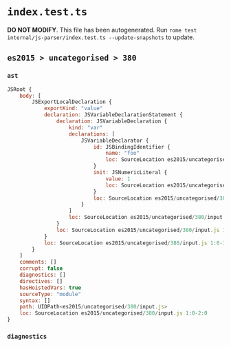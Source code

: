 # `index.test.ts`

**DO NOT MODIFY**. This file has been autogenerated. Run `rome test internal/js-parser/index.test.ts --update-snapshots` to update.

## `es2015 > uncategorised > 380`

### `ast`

```javascript
JSRoot {
	body: [
		JSExportLocalDeclaration {
			exportKind: "value"
			declaration: JSVariableDeclarationStatement {
				declaration: JSVariableDeclaration {
					kind: "var"
					declarations: [
						JSVariableDeclarator {
							id: JSBindingIdentifier {
								name: "foo"
								loc: SourceLocation es2015/uncategorised/380/input.js 1:11-1:14 (foo)
							}
							init: JSNumericLiteral {
								value: 1
								loc: SourceLocation es2015/uncategorised/380/input.js 1:17-1:18
							}
							loc: SourceLocation es2015/uncategorised/380/input.js 1:11-1:18
						}
					]
					loc: SourceLocation es2015/uncategorised/380/input.js 1:7-1:19
				}
				loc: SourceLocation es2015/uncategorised/380/input.js 1:7-1:19
			}
			loc: SourceLocation es2015/uncategorised/380/input.js 1:0-1:19
		}
	]
	comments: []
	corrupt: false
	diagnostics: []
	directives: []
	hasHoistedVars: true
	sourceType: "module"
	syntax: []
	path: UIDPath<es2015/uncategorised/380/input.js>
	loc: SourceLocation es2015/uncategorised/380/input.js 1:0-2:0
}
```

### `diagnostics`

```

```
